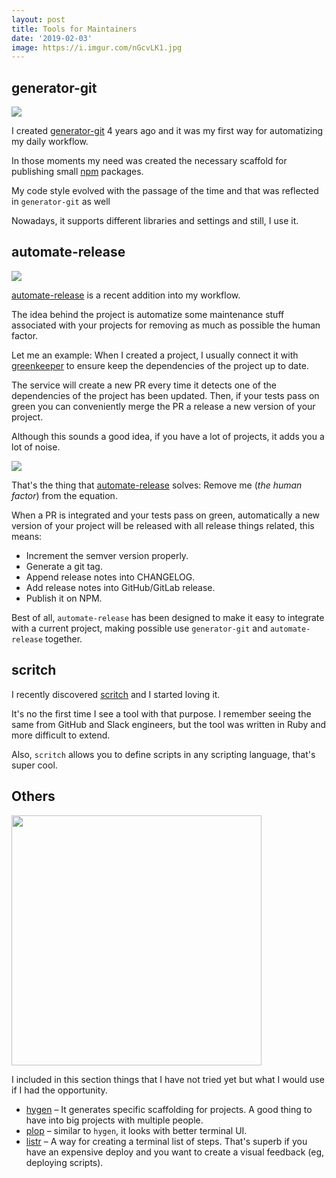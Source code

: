 ```yaml
---
layout: post
title: Tools for Maintainers
date: '2019-02-03'
image: https://i.imgur.com/nGcvLK1.jpg
---
```


## generator-git

![](https://i.imgur.com/ZcusO79.png)

I created [generator-git](https://www.npmjs.com/package/generator-git) 4 years ago and it was my first way for automatizing my daily workflow.

In those moments my need was created the necessary scaffold for publishing small [npm](https://www.npmjs.com/~kikobeats) packages.

My code style evolved with the passage of the time and that was reflected in `generator-git` as well

Nowadays, it supports different libraries and settings and still, I use it.

## automate-release

![](https://i.imgur.com/O5bKLQ9.png)

[automate-release](https://github.com/Kikobeats/automate-release) is a recent addition into my workflow.

The idea behind the project is automatize some maintenance stuff associated with your projects for removing as much as possible the human factor.

Let me an example: When I created a project, I usually connect it with [greenkeeper](https://greenkeeper.io/) to ensure keep the dependencies of the project up to date.

The service will create a new PR every time it detects one of the dependencies of the project has been updated. Then, if your tests pass on green you can conveniently merge the PR a release a new version of your project.

Although this sounds a good idea, if you have a lot of projects, it adds you a lot of noise.

![](https://camo.githubusercontent.com/974f3751150c8f4a5cfe6892ab26ef5873f3f27a/68747470733a2f2f692e696d6775722e636f6d2f7a4548346841382e706e67)

That's the thing that [automate-release](https://github.com/Kikobeats/automate-release) solves: Remove me (*the human factor*) from the equation.

When a PR is integrated and your tests pass on green, automatically a new version of your project will be released with all release things related, this means:

- Increment the semver version properly.
- Generate a git tag.
- Append release notes into CHANGELOG.
- Add release notes into GitHub/GitLab release.
- Publish it on NPM.

Best of all, `automate-release` has been designed to make it easy to integrate with a current project, making possible use `generator-git` and `automate-release` together.

## scritch

I recently discovered [scritch](https://github.com/jamiebuilds/scritch) and I started loving it.

It's no the first time I see a tool with that purpose. I remember seeing the same from GitHub and Slack engineers, but the tool was written in Ruby and more difficult to extend.

Also, `scritch` allows you to define scripts in any scripting language, that's super cool.

## Others

<p><img src="https://i.imgur.com/YtZdSAs.png" alt="" style="
    width: 400px;
"></p>

I included in this section things that I have not tried yet but what I would use if I had the opportunity.

- [hygen](https://github.com/jondot/hygen) – It generates specific scaffolding for projects. A good thing to have into big projects with multiple people.
- [plop](https://github.com/amwmedia/plop) – similar to `hygen`, it looks with better terminal UI.
- [listr](https://github.com/SamVerschueren/listr) – A way for creating a terminal list of steps. That's superb if you have an expensive deploy and you want to create a visual feedback (eg, deploying scripts).
